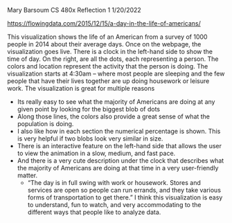 Mary Barsoum
CS 480x
Reflection 1
1/20/2022

https://flowingdata.com/2015/12/15/a-day-in-the-life-of-americans/

This visualization shows the life of an American from a survey of 1000 people in 2014 about their average days. 
Once on the webpage, the visualization goes live. There is a clock in the left-hand side to show the time of day. On the right, are all the dots, each representing a person. The colors and location represent the activity that the person is doing. 
The visualization starts at 4:30am – where most people are sleeping and the few people that have their lives together are up doing housework or leisure work. 
The visualization is great for multiple reasons
-	Its really easy to see what the majority of Americans are doing at any given point by looking for the biggest blob of dots
-	Along those lines, the colors also provide a great sense of what the population is doing. 
-	I also like how in each section the numerical percentage is shown. This is very helpful if two blobs look very similar in size. 
-	There is an interactive feature on the left-hand side that allows the user to view the animation in a slow, medium, and fast pace. 
-	And there is a very cute description under the clock that describes what the majority of Americans are doing at that time in a very user-friendly matter. 
    - “The day is in full swing with work or housework. Stores and services are open so people can run errands, and they take various forms of transportation to get there.”
I think this visualization is easy to understand, fun to watch, and very accommodating to the different ways that people like to analyze data. 
